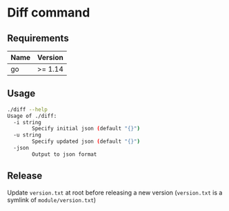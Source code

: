 # Diff command

## Requirements

| Name | Version |
|------|---------|
| go | >= 1.14 |

## Usage

```bash
./diff --help
Usage of ./diff:
  -i string
        Specify initial json (default "{}")
  -u string
        Specify updated json (default "{}")
  -json
        Output to json format
```

## Release

Update `version.txt` at root before releasing a new version (`version.txt` is a symlink of `module/version.txt`)
